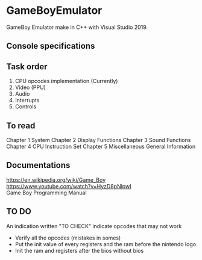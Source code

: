 # GameBoyEmulator

GameBoy Emulator make in C++ with Visual Studio 2019.

## Console specifications

## Task order
1. CPU opcodes implementation (Currently)
2. Video (PPU)
3. Audio
4. Interrupts
5. Controls

## To read
Chapter 1 System
Chapter 2 Display Functions
Chapter 3 Sound Functions 
Chapter 4 CPU Instruction Set
Chapter 5 Miscellaneous General Information 

## Documentations  
https://en.wikipedia.org/wiki/Game_Boy  
https://www.youtube.com/watch?v=HyzD8pNlpwI  
Game Boy Programming Manual  

## TO DO
An indication written "TO CHECK" indicate opcodes that may not work
- Verify all the opcodes (mistakes in somes)
- Put the init value of every registers and the ram before the nintendo logo
- Init the ram and registers after the bios without bios